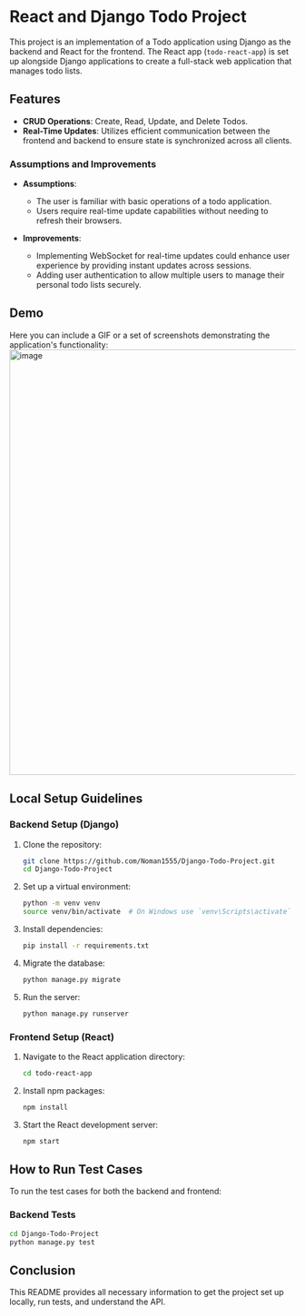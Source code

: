 
# React and Django Todo Project

This project is an implementation of a Todo application using Django as the backend and React for the frontend. The React app (`todo-react-app`) is set up alongside Django applications to create a full-stack web application that manages todo lists.

## Features

- **CRUD Operations**: Create, Read, Update, and Delete Todos.
- **Real-Time Updates**: Utilizes efficient communication between the frontend and backend to ensure state is synchronized across all clients.

### Assumptions and Improvements

- **Assumptions**:
  - The user is familiar with basic operations of a todo application.
  - Users require real-time update capabilities without needing to refresh their browsers.

- **Improvements**:
  - Implementing WebSocket for real-time updates could enhance user experience by providing instant updates across sessions.
  - Adding user authentication to allow multiple users to manage their personal todo lists securely.

## Demo

Here you can include a GIF or a set of screenshots demonstrating the application's functionality:
<img width="750" alt="image" src="https://github.com/Noman1555/Django-Todo-Project/assets/164897336/03dad354-d99f-4a2d-adef-fd3a77772604">


## Local Setup Guidelines

### Backend Setup (Django)

1. Clone the repository:
   ```bash
   git clone https://github.com/Noman1555/Django-Todo-Project.git
   cd Django-Todo-Project
   ```

2. Set up a virtual environment:
   ```bash
   python -m venv venv
   source venv/bin/activate  # On Windows use `venv\Scripts\activate`
   ```

3. Install dependencies:
   ```bash
   pip install -r requirements.txt
   ```

4. Migrate the database:
   ```bash
   python manage.py migrate
   ```

5. Run the server:
   ```bash
   python manage.py runserver
   ```

### Frontend Setup (React)

1. Navigate to the React application directory:
   ```bash
   cd todo-react-app
   ```

2. Install npm packages:
   ```bash
   npm install
   ```

3. Start the React development server:
   ```bash
   npm start
   ```


## How to Run Test Cases

To run the test cases for both the backend and frontend:

### Backend Tests

```bash
cd Django-Todo-Project
python manage.py test
```


## Conclusion

This README provides all necessary information to get the project set up locally, run tests, and understand the API.
